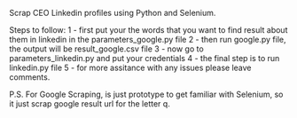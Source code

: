 Scrap CEO Linkedin profiles using Python and Selenium.

Steps to follow:
1 - first put your the words that you want to find result about them in linkedin in the parameters_google.py file
2 - then run google.py file, the output will be result_google.csv file
3 - now go to parameters_linkedin.py and put your credentials
4 - the final step is to run linkedin.py file
5 - for more assitance with any issues please leave comments.

P.S.
For Google Scraping, is just prototype to get familiar with Selenium, so it just scrap google result url for the letter q.
